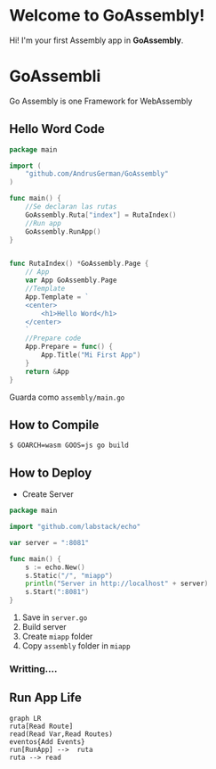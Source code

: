 # Welcome to GoAssembly!

Hi! I'm your first Assembly app in **GoAssembly**.

# GoAssembli
Go Assembly is one Framework for WebAssembly 


## Hello Word Code

```go
package main

import (
	"github.com/AndrusGerman/GoAssembly"
)

func main() {
	//Se declaran las rutas
	GoAssembly.Ruta["index"] = RutaIndex()
	//Run app
	GoAssembly.RunApp()
}


func RutaIndex() *GoAssembly.Page {
	// App
	var App GoAssembly.Page
	//Template
	App.Template = `
	<center>
		<h1>Hello Word</h1>
	</center>
	`
	//Prepare code
	App.Prepare = func() {
		App.Title("Mi First App")
	}
	return &App
}
```
Guarda como `assembly/main.go`

## How to Compile

`$ GOARCH=wasm GOOS=js go build`

## How to Deploy
* Create Server
```go
package main

import "github.com/labstack/echo"

var server = ":8081"

func main() {
	s := echo.New()
	s.Static("/", "miapp")
	println("Server in http://localhost" + server)
	s.Start(":8081")
}
```
1) Save in `server.go`
2) Build server
3) Create `miapp` folder 
3) Copy `assembly` folder in `miapp`
### Writting....


## Run App Life


```mermaid
graph LR
ruta[Read Route]
read(Read Var,Read Routes)
eventos{Add Events}
run[RunApp] -->  ruta
ruta --> read


 
```


